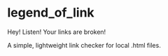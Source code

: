 # legend_of_link
Hey! Listen! Your links are broken!

A simple, lightweight link checker for local .html files.
